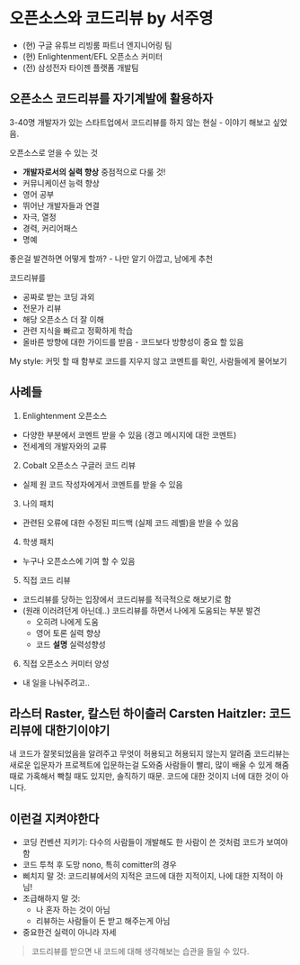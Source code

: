 # 오픈소스와 코드리뷰 by 서주영

- (현) 구글 유튜브 리빙룸 파트너 엔지니어링 팀
- (현) Enlightenment/EFL 오픈소스 커미터
- (전) 삼성전자 타이젠 플랫폼 개발팀

## 오픈소스 코드리뷰를 자기계발에 활용하자

3-40명 개발자가 있는 스타트업에서 코드리뷰를 하지 않는 현실 - 이야기 해보고 싶었음.

오픈소스로 얻을 수 있는 것
- **개발자로서의 실력 향상** 중점적으로 다룰 것!
- 커뮤니케이션 능력 향상
- 영어 공부
- 뛰어난 개발자들과 연결
- 자극, 열정
- 경력, 커리어패스
- 명예

좋은걸 발견하면 어떻게 할까? - 나만 알기 아깝고, 남에게 추천

코드리뷰를 
- 공짜로 받는 코딩 과외
- 전문가 리뷰
- 해당 오픈소스 더 잘 이해
- 관련 지식을 빠르고 정확하게 학습
- 올바른 방향에 대한 가이드를 받음 - 코드보다 방향성이 중요 할 있음

My style: 커밋 할 때 함부로 코드를 지우지 않고 코멘트를 확인, 사람들에게 물어보기

## 사례들

1. Enlightenment 오픈소스
  - 다양한 부분에서 코멘트 받을 수 있음 (경고 메시지에 대한 코멘트)
  - 전세계의 개발자와의 교류

2. Cobalt 오픈소스 구글러 코드 리뷰
  - 실제 원 코드 작성자에게서 코멘트를 받을 수 있음

3. 나의 패치
  - 관련된 오류에 대한 수정된 피드백 (실제 코드 레벨)을 받을 수 있음

4. 학생 패치
  - 누구나 오픈소스에 기여 할 수 있음

5. 직접 코드 리뷰
  - 코드리뷰를 당하는 입장에서 코드리뷰를 적극적으로 해보기로 함
  - (원래 이러려던게 아닌데..) 코드리뷰를 하면서 나에게 도움되는 부분 발견
    - 오히려 나에게 도움
    - 영어 토론 실력 향상
    - 코드 **설명** 실력성향성

6. 직접 오픈소스 커미터 양성
  - 내 일을 나눠주려고..

## 라스터 Raster, 칼스턴 하이츨러 Carsten Haitzler: 코드리뷰에 대한기이야기

내 코드가 잘못되었음을 알려주고 무엇이 허용되고 허용되지 않는지 알려줌
코드리뷰는 새로운 입문자가 프로젝트에 입문하는걸 도와줌
사람들이 빨리, 많이 배울 수 있게 해줌
때로 가혹해서 빡칠 때도 있지만, 솔직하기 때문. 코드에 대한 것이지 너에 대한 것이 아니다.

## 이런걸 지켜야한다

- 코딩 컨벤션 지키기: 다수의 사람들이 개발해도 한 사람이 쓴 것처럼 코드가 보여야 함
- 코드 투척 후 도망 nono, 특히 comitter의 경우
- 삐치지 말 것: 코드리뷰에서의 지적은 코드에 대한 지적이지, 나에 대한 지적이 아님!
- 조급해하지 말 것:
  - 나 혼자 하는 것이 아님
  - 리뷰하는 사람들이 돈 받고 해주는게 아님
- 중요한건 실력이 아니라 자세

> 코드리뷰를 받으면 내 코드에 대해 생각해보는 습관을 들일 수 있다.
